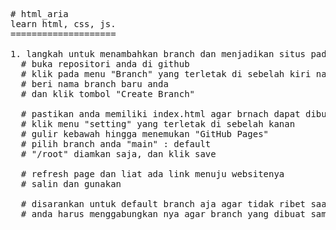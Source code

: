 <pre>
# html_aria
learn html, css, js.
====================

1. langkah untuk menambahkan branch dan menjadikan situs pada github
  # buka repositori anda di github
  # klik pada menu "Branch" yang terletak di sebelah kiri nama repositori
  # beri nama branch baru anda
  # dan klik tombol "Create Branch"

  # pastikan anda memiliki index.html agar brnach dapat dibuat menjadi situs online
  # klik menu "setting" yang terletak di sebelah kanan
  # gulir kebawah hingga menemukan "GitHub Pages"
  # pilih branch anda "main" : default
  # "/root" diamkan saja, dan klik save
  
  # refresh page dan liat ada link menuju websitenya
  # salin dan gunakan
  
  # disarankan untuk default branch aja agar tidak ribet saat mengubah filenya jika anda menggunakan branch selain main,
  # anda harus menggabungkan nya agar branch yang dibuat sama dengan branch main.
</pre>
